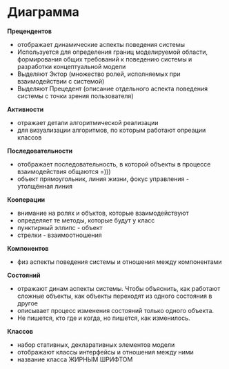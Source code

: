 # Диаграмма

**Прецендентов**  
- отображает динамические аспекты поведения системы  
- Используется для определения границ моделируемой области, формирования общих требований к поведению системы и разработки концептуальной модели  
- Выделяют Эктор (множество ролей, исполняемых при взаимодействии с системой)  
- Выделяют Прецедент (описание отдельного аспекта поведения системы с точки зрения пользователя)  

**Активности**  
- отражает детали алгоритмической реализации  
- для визуализации алгоритмов, по которым работают опреации классов  

**Последовательности**  
- отображает последовательность, в которой объекты в процессе взаимодействия общаются =)))  
- объект прямоугольник, линия жизни, фокус управления - утолщённая линия  

**Кооперации**  
- внимание на ролях и объктов, которые взаимодействуют  
- определяет те методы, которые будут у класс  
- пунктирный эллипс - объект  
- стрелки - взаимоотношения  

**Компонентов**  
- физ аспекты поведения системы и отношения между компонентами  

**Состояний**  
- отражают динам аспекты системы. Чтобы объяснить, как работают сложные объекты, как объекты переходят из одного состояния в другое  
- описывает процесс изменения состояний только одного объекта.  
- Не пишется, кто где и когда, но пишется, как изменилось.   


**Классов**  
- набор стативных, декларативных элементов модели  
- отображают классы интерфейсы и отношения между ними  
- название класса ЖИРНЫМ ШРИФТОМ  
